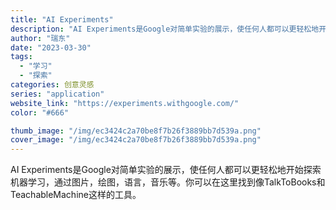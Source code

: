 ```yaml
---
title: "AI Experiments"
description: "AI Experiments是Google对简单实验的展示，使任何人都可以更轻松地开始探索机器学习，通过图片，绘图，语言"
author: "瑞东"
date: "2023-03-30"
tags:
  - "学习"
  - "探索"
categories: 创意灵感
series: "application"
website_link: "https://experiments.withgoogle.com/"
color: "#666"

thumb_image: "/img/ec3424c2a70be8f7b26f3889bb7d539a.png"
cover_image: "/img/ec3424c2a70be8f7b26f3889bb7d539a.png"
---
```


AI Experiments是Google对简单实验的展示，使任何人都可以更轻松地开始探索机器学习，通过图片，绘图，语言，音乐等。你可以在这里找到像TalkToBooks和TeachableMachine这样的工具。